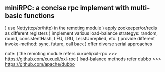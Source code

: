 miniRPC: a concise rpc implement with multi-basic functions
-----------------------------------------------------------
) use Netty(tcp/or/http) in the remoting module
) apply zookeeper/or/redis as different registers
) implement various load-balance strategys: random, round, consistentHash, LFU, LRU, LeastUnreplied, etc.
) provide different invoke-method: sync, future, call back
) offer diverse serial approaches

note: 
) the remoting module refers xuxueli/xxl-rpc >>> https://github.com/xuxueli/xxl-rpc
) load-balance methods refer dubbo >>> https://github.com/apache/dubbo
